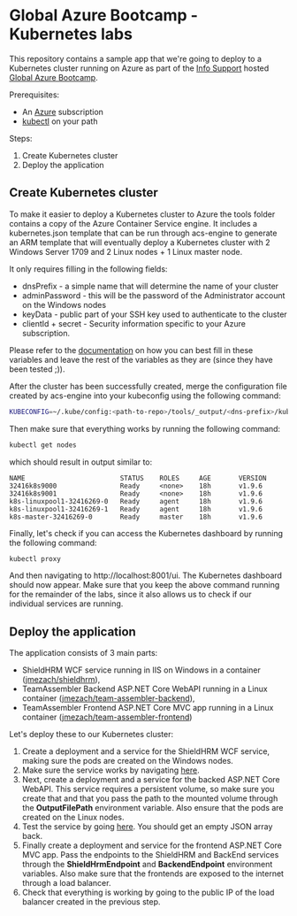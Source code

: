 # Global Azure Bootcamp - Kubernetes labs

This repository contains a sample app that we're going to deploy to a Kubernetes cluster running on Azure as part of the [Info Support](http://www.infosupport.com) hosted [Global Azure Bootcamp](https://global.azurebootcamp.net/).

Prerequisites:
- An [Azure](https://azure.microsoft.com) subscription
- [kubectl](https://kubernetes.io/docs/tasks/tools/install-kubectl/) on your path

Steps:

1. Create Kubernetes cluster
2. Deploy the application

## Create Kubernetes cluster

To make it easier to deploy a Kubernetes cluster to Azure the tools folder contains a copy of the Azure Container Service engine. It includes a kubernetes.json template that can be run through acs-engine to generate an ARM template that will eventually deploy a Kubernetes cluster with 2 Windows Server 1709 and 2 Linux nodes + 1 Linux master node.

It only requires filling in the following fields:

- dnsPrefix - a simple name that will determine the name of your cluster
- adminPassword - this will be the password of the Administrator account on the Windows nodes
- keyData - public part of your SSH key used to authenticate to the cluster
- clientId + secret - Security information specific to your Azure subscription.

Please refer to the [documentation](https://github.com/Azure/acs-engine/blob/master/docs/kubernetes/windows.md) on how you can best fill in these variables and leave the rest of the variables as they are (since they have been tested ;)).

After the cluster has been successfully created, merge the configuration file created by acs-engine into your kubeconfig using the following command:

```bash
KUBECONFIG=~/.kube/config:<path-to-repo>/tools/_output/<dns-prefix>/kubeconfig/kubeconfig.westeurope.json kubectl config view --flatten > ~/.kube/config 
```

Then make sure that everything works by running the following command:

```bash
kubectl get nodes
```

which should result in output similar to:

```
NAME                        STATUS    ROLES     AGE       VERSION
32416k8s9000                Ready     <none>    18h       v1.9.6
32416k8s9001                Ready     <none>    18h       v1.9.6
k8s-linuxpool1-32416269-0   Ready     agent     18h       v1.9.6
k8s-linuxpool1-32416269-1   Ready     agent     18h       v1.9.6
k8s-master-32416269-0       Ready     master    18h       v1.9.6
```

Finally, let's check if you can access the Kubernetes dashboard by running the following command:

```bash
kubectl proxy
```

And then navigating to http://localhost:8001/ui. The Kubernetes dashboard should now appear. Make sure that you keep the above command running for the remainder of the labs, since it also allows us to check if our individual services are running.

## Deploy the application

The application consists of 3 main parts:
- ShieldHRM WCF service running in IIS on Windows in a container ([jmezach/shieldhrm](https://hub.docker.com/r/jmezach/shieldhrm/)),
- TeamAssembler Backend ASP.NET Core WebAPI running in a Linux container ([jmezach/team-assembler-backend](https://hub.docker.com/r/jmezach/team-assembler-backend/)),
- TeamAssembler Frontend ASP.NET Core MVC app running in a Linux container ([jmezach/team-assembler-frontend](https://hub.docker.com/r/jmezach/team-assembler-frontend/))

Let's deploy these to our Kubernetes cluster:

1. Create a deployment and a service for the ShieldHRM WCF service, making sure the pods are created on the Windows nodes.
2. Make sure the service works by navigating [here](http://localhost:8001/api/v1/namespaces/default/services/shieldhrm-service/proxy/).
3. Next, create a deployment and a service for the backed ASP.NET Core WebAPI. This service requires a persistent volume, so make sure you create that and that you pass the path to the mounted volume through the **OutputFilePath** environment variable. Also ensure that the pods are created on the Linux nodes.
4. Test the service by going [here]( http://localhost:8001/api/v1/namespaces/default/services/shieldhrm-service/proxy/). You should get an empty JSON array back.
5. Finally create a deployment and service for the frontend ASP.NET Core MVC app. Pass the endpoints to the ShieldHRM and BackEnd services through the **ShieldHrmEndpoint** and **BackendEndpoint** environment variables. Also make sure that the frontends are exposed to the internet through a load balancer.
6. Check that everything is working by going to the public IP of the load balancer created in the previous step.